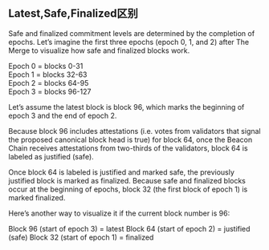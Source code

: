 ## Latest,Safe,Finalized区别

Safe and finalized commitment levels are determined by the completion of epochs. 
Let’s imagine the first three epochs (epoch 0, 1, and 2) after The Merge to visualize how safe and finalized blocks work.

Epoch 0 = blocks 0-31 \
Epoch 1 = blocks 32-63 \
Epoch 2 = blocks 64-95 \
Epoch 3 = blocks 96-127

Let’s assume the latest block is block 96, which marks the beginning of epoch 3 and the end of epoch 2.

Because block 96 includes attestations (i.e. votes from validators that signal the proposed canonical block head is true) for block 64, once the Beacon Chain receives attestations from two-thirds of the validators, block 64 is labeled as justified (safe).

Once block 64 is labeled is justified and marked safe, the previously justified block is marked as finalized. Because safe and finalized blocks occur at the beginning of epochs, block 32 (the first block of epoch 1) is marked finalized.

Here’s another way to visualize it if the current block number is 96:

Block 96 (start of epoch 3) = latest
Block 64 (start of epoch 2) = justified (safe)
Block 32 (start of epoch 1) = finalized
